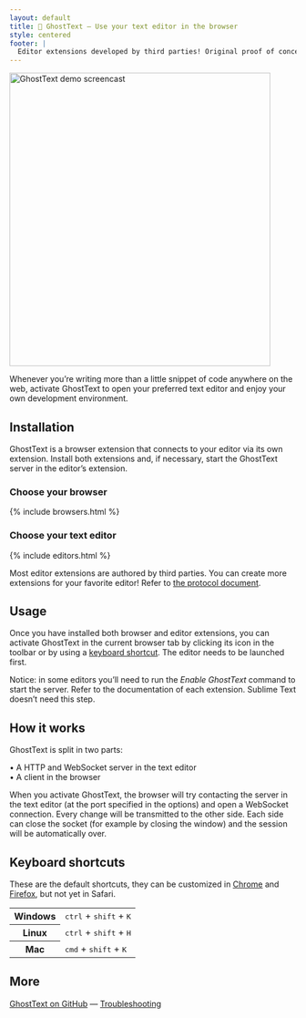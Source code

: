 ```yaml
---
layout: default
title: 👻 GhostText — Use your text editor in the browser
style: centered
footer: |
  Editor extensions developed by third parties! Original proof of concept by Guido Krömer. App logos belong to their respective owners. <br><a href="https://github.com/fregante/GhostText">Code</a> released under MIT license.
---
```


<img src="demo.gif" alt="GhostText demo screencast" width="458" height="515" />

Whenever you’re writing more than a little snippet of code anywhere on the web, activate GhostText to open your preferred text editor and enjoy your own development environment.

## Installation

GhostText is a browser extension that connects to your editor via its own extension. Install both extensions and, if necessary, start the GhostText server in the editor’s extension.

<h3 id="browser">Choose your browser</h3>

{% include browsers.html %}

<h3 id="editor">Choose your text editor</h3>

{% include editors.html %}

Most editor extensions are authored by third parties. You can create more extensions for your favorite editor! Refer to [the protocol document](https://github.com/fregante/GhostText/blob/main/PROTOCOL.md).

## Usage

Once you have installed both browser and editor extensions, you can activate GhostText in the current browser tab by clicking its icon in the toolbar or by using a [keyboard shortcut](#keyboard-shortcuts). The editor needs to be launched first.

Notice: in some editors you’ll need to run the _Enable GhostText_ command to start the server. Refer to the documentation of each extension. Sublime Text doesn’t need this step.

## How it works

GhostText is split in two parts:

• A HTTP and WebSocket server in the text editor  
• A client in the browser

When you activate GhostText, the browser will try contacting the server in the text editor (at the port specified in the options) and open a WebSocket connection. Every change will be transmitted to the other side. Each side can close the socket (for example by closing the window) and the session will be automatically over.

## Keyboard shortcuts

These are the default shortcuts, they can be customized in [Chrome](https://lifehacker.com/add-custom-keyboard-shortcuts-to-chrome-extensions-for-1595322121) and [Firefox](https://support.mozilla.org/kb/manage-extension-shortcuts-firefox), but not yet in Safari.

<table>
	<tr>
		<th>Windows</th>
		<td><kbd>ctrl</kbd> + <kbd>shift</kbd> + <kbd>K</kbd></td>
	</tr>
	<tr>
		<th>Linux</th>
		<td><kbd>ctrl</kbd> + <kbd>shift</kbd> + <kbd>H</kbd></td>
	</tr>
	<tr>
		<th>Mac</th>
		<td><kbd>cmd</kbd> + <kbd>shift</kbd> + <kbd>K</kbd></td>
	</tr>
</table>

## More

[GhostText on GitHub](https://github.com/fregante/GhostText) — [Troubleshooting](/troubleshooting/)
